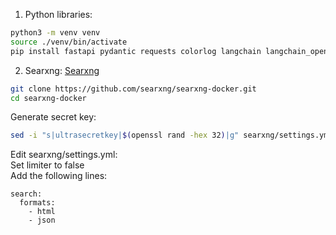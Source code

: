 1. Python libraries:
```bash
python3 -m venv venv
source ./venv/bin/activate
pip install fastapi pydantic requests colorlog langchain langchain_openai langchain_google_genai langchain_anthropic langchain_ollama transformers
```

2. Searxng:
[Searxng](https://github.com/searxng/searxng-docker)

```bash
git clone https://github.com/searxng/searxng-docker.git
cd searxng-docker
```
Generate secret key:
```bash
sed -i "s|ultrasecretkey|$(openssl rand -hex 32)|g" searxng/settings.yml
```
Edit searxng/settings.yml:<br />
Set limiter to false<br />
Add the following lines:<br />
```
search:
  formats:
    - html
    - json
```
